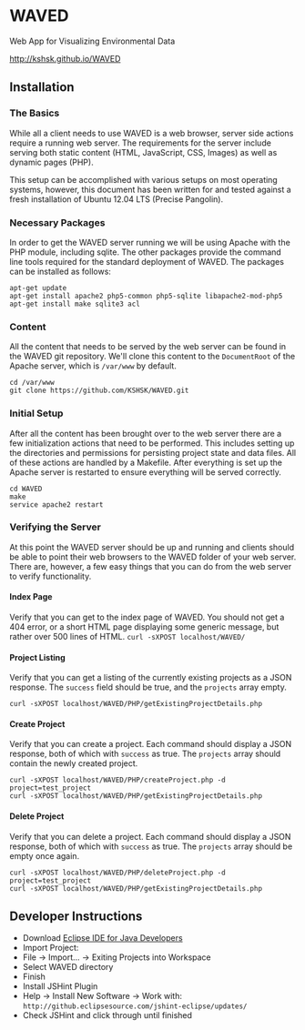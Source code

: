 # WAVED

Web App for Visualizing Environmental Data

http://kshsk.github.io/WAVED

## Installation
### The Basics
While all a client needs to use WAVED is a web browser, server side actions require a running web server. The requirements for the server include serving both static content (HTML, JavaScript, CSS, Images) as well as dynamic pages (PHP).  

This setup can be accomplished with various setups on most operating systems, however, this document has been written for and tested against a fresh installation of Ubuntu 12.04 LTS (Precise Pangolin).

### Necessary Packages
In order to get the WAVED server running we will be using Apache with the PHP module, including sqlite. The other packages provide the command line tools required for the standard deployment of WAVED. The packages can be installed as follows:

```
apt-get update
apt-get install apache2 php5-common php5-sqlite libapache2-mod-php5
apt-get install make sqlite3 acl
```

### Content
All the content that needs to be served by the web server can be found in the WAVED git repository. We'll clone this content to the ```DocumentRoot``` of the Apache server, which is ```/var/www``` by default.

```
cd /var/www
git clone https://github.com/KSHSK/WAVED.git
```

### Initial Setup
After all the content has been brought over to the web server there are a few initialization actions that need to be performed.  This includes setting up the directories and permissions for persisting project state and data files. All of these actions are handled by a Makefile. After everything is set up the Apache server is restarted to ensure everything will be served correctly.

```
cd WAVED
make
service apache2 restart
```

### Verifying the Server
At this point the WAVED server should be up and running and clients should be able to point their web browsers to the WAVED folder of your web server. There are, however, a few easy things that you can do from the web server to verify functionality.

#### Index Page
Verify that you can get to the index page of WAVED. You should not get a 404 error, or a short HTML page displaying some generic message, but rather over 500 lines of HTML. 
```curl -sXPOST localhost/WAVED/```

#### Project Listing
Verify that you can get a listing of the currently existing projects as a JSON response. The ```success``` field should be true, and the ```projects``` array empty.

```curl -sXPOST localhost/WAVED/PHP/getExistingProjectDetails.php```

#### Create Project
Verify that you can create a project. Each command should display a JSON response, both of which with ```success``` as true. The ```projects``` array should contain the newly created project.

```
curl -sXPOST localhost/WAVED/PHP/createProject.php -d project=test_project
curl -sXPOST localhost/WAVED/PHP/getExistingProjectDetails.php
```

#### Delete Project
Verify that you can delete a project. Each command should display a JSON response, both of which with ```success``` as true.  The ```projects``` array should be empty once again.
```
curl -sXPOST localhost/WAVED/PHP/deleteProject.php -d project=test_project
curl -sXPOST localhost/WAVED/PHP/getExistingProjectDetails.php
```

## Developer Instructions

* Download [Eclipse IDE for Java Developers](http://www.eclipse.org/downloads/packages/eclipse-ide-java-ee-developers/keplersr1)
* Import Project: 
 * File -> Import... -> Exiting Projects into Workspace
 * Select WAVED directory
 * Finish
* Install JSHint Plugin
 * Help -> Install New Software -> Work with: `http://github.eclipsesource.com/jshint-eclipse/updates/`
 * Check JSHint and click through until finished
